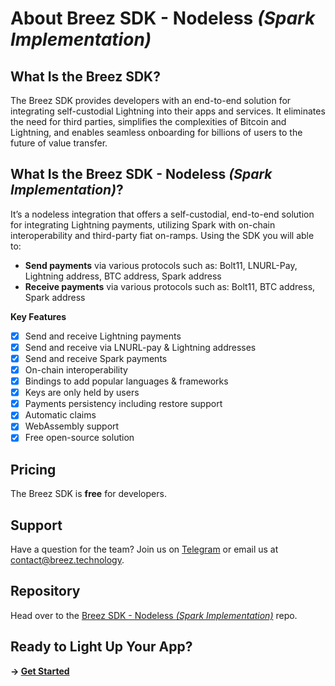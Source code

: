# About Breez SDK - Nodeless *(Spark Implementation)*

## **What Is the Breez SDK?**

The Breez SDK provides developers with an end-to-end solution for integrating self-custodial Lightning into their apps and services. It eliminates the need for third parties, simplifies the complexities of Bitcoin and Lightning, and enables seamless onboarding for billions of users to the future of value transfer.

## **What Is the Breez SDK - Nodeless *(Spark Implementation)*?**

It’s a nodeless integration that offers a self-custodial, end-to-end solution for integrating Lightning payments, utilizing Spark with on-chain interoperability and third-party fiat on-ramps. Using the SDK you will able to:
- **Send payments** via various protocols such as: Bolt11, LNURL-Pay, Lightning address, BTC address, Spark address
- **Receive payments** via various protocols such as: Bolt11, BTC address, Spark address
  
**Key Features**

- [x] Send and receive Lightning payments
- [x] Send and receive via LNURL-pay & Lightning addresses 
- [x] Send and receive Spark payments  
- [x] On-chain interoperability
- [x] Bindings to add popular languages & frameworks
- [x] Keys are only held by users
- [x] Payments persistency including restore support
- [x] Automatic claims
- [x] WebAssembly support
- [x] Free open-source solution

## Pricing

The Breez SDK is **free** for developers. 

## Support

Have a question for the team? Join us on [Telegram](https://t.me/breezsdk) or email us at <contact@breez.technology>.


## Repository

Head over to the <a href="https://github.com/breez/spark-sdk" target="_blank">Breez SDK - Nodeless *(Spark Implementation)*</a> repo.


## Ready to Light Up Your App? 
**→ [Get Started](/guide/getting_started.md)** 


